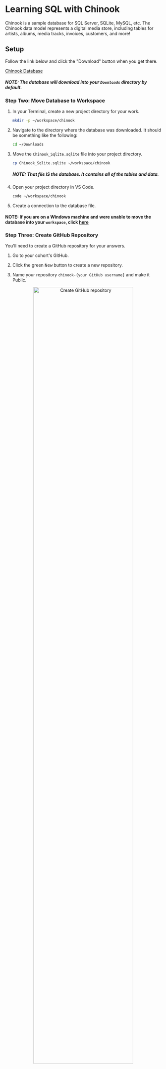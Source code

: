 # Learning SQL with Chinook

Chinook is a sample database for SQL Server, SQLite, MySQL, etc. The Chinook data model represents a digital media store, including tables for artists, albums, media tracks, invoices, customers, and more!

## Setup

Follow the link below and click the "Download" button when you get there.

[Chinook Database](./data/Chinook_Sqlite.sqlite)

##### *NOTE: The database will download into your* `Downloads` *directory by default.*

### Step Two: Move Database to Workspace

1. In your Terminal, create a new project directory for your work.

    ```sh
    mkdir -p ~/workspace/chinook
    ```

1. Navigate to the directory where the database was downloaded. It should be something like the following:

    ```sh
    cd ~/Downloads
    ```

1. Move the `Chinook_Sqlite.sqlite` file into your project directory.

    ```sh
    cp Chinook_Sqlite.sqlite ~/workspace/chinook
    ```

    ##### *NOTE: That file* IS *the database. It contains all of the tables and data.*

1. Open your project directory in VS Code.

    ```sh
    code ~/workspace/chinook
    ```

1. Create a connection to the database file.

#### NOTE: If you are on a Windows machine and were unable to move the database into your `workspace`, click [here](./CHINOOK_WINDOWS_MOVE_DB.md)

### Step Three: Create GitHub Repository

You'll need to create a GitHub repository for your answers.

1. Go to your cohort's GitHub.

1. Click the green <kbd>New</kbd> button to create a new repository.

1. Name your repository `chinook-{your GitHub username]` and make it Public.

<center><img src="./images/create_github_repo.gif" alt="Create GitHub repository" style="width: 80%;"/></center>

### Step Four: Create an Entity Relationship Diagram

Create an ERD of the Chinook database with [dbdiagram.io](https://dbdiagram.io/).

##### *NOTE: Make sure to label primary keys, foreign keys, and indicate the type of relationship (one to one, one to many, many to many, etc) for each relationship.*

### Step Five: Complete the Exercises

For each of the following exercises...

1. Create the specified file.

1. Write the query for that problem in that file. (*Yes, even the ones that are expressed in the form of questions.*)

1. When you believe you have it solved, add/commit/push to GitHub.

##### *NOTE: Everything from class and the [Sqlite Documentation](http://www.sqlite.org/) is fair game.*

## Exercises

1. `non_usa_customers.sql`:
    * Provide a query showing Customers who are ***not*** in the US. The resultant table should include:
        * Customer's full name
        * Customer Id,
        * Customer's country

1. `brazil_customers.sql`:
    * Provide a query ***only*** showing the Customers from Brazil.

1. `brazil_customers_invoices.sql`:
    * Provide a query showing the Invoices of Customers who are from Brazil. The resultant table should include:
        * Customer's full name
        * Invoice Id,
        * Date of the invoice
        * Billing country

1. `sales_agents.sql`:
    * Provide a query showing ***only*** the Employees who are "Sales Agents".

1. `unique_invoice_countries.sql`:
    * Provide a query showing a unique (*distinct*) list of billing countries from the Invoice table.

1. `sales_agent_invoices.sql`:
    * Provide a query that shows the invoices associated with each sales agent. The resultant table should include:
        * Sales Agent's full name
        * Invoice ID

1. `invoice_totals.sql`:
    * Provide a query that shows the customers and employees associated with each invoice. The resultant table should include:
        * Invoice Total
        * Customer Name
        * Customer Country
        * Sale Agent full name

1. `total_invoices_{year}.sql`:
    * How many Invoices were there in 2009 and 2011?

    > **HINT:** [COUNT](https://www.sqlitetutorial.net/sqlite-count-function/)

1. `total_sales_{year}.sql`:
    * What are the respective total sales for each of those years?

    > **HINT:** [SUM](https://www.sqlitetutorial.net/sqlite-sum/)

1. `invoice_37_line_item_count.sql`:
    * Looking at the InvoiceLine table, provide a query that COUNTs the number of line items for Invoice ID 37.

1. `line_items_per_invoice.sql`:
    * Looking at the InvoiceLine table, provide a query that COUNTs the number of line items for each Invoice.

    > **HINT:** [GROUP BY](http://www.sqlite.org/lang_select.html#resultset)

1. `line_item_track.sql`:
    * Provide a query that shows each Invoice line item, with the name of the track that was purchased.

1. `line_item_track_artist.sql`:
    * Provide a query that shows each Invoice line item, with the name of the track that was purchase, and the name of the artist.

1. `country_invoices.sql`:
    * Provide a query that shows the total number of invoices per country.

    > **HINT:** [GROUP BY](http://www.sqlite.org/lang_select.html#resultset)

1. `playlists_track_count.sql`:
    * Provide a query that shows the total number of tracks in each playlist. The resultant table should include:
        * Playlist name
        * Total number of tracks on each playlist

1. `tracks_no_id.sql`:
    * Provide a query that shows all the Tracks, but displays ***no IDs***. The resultant table should include:
        * Album name
        * Media type
        * Genre

1. `invoices_line_item_count.sql`:
    * Provide a query that shows all Invoices. The resultant table should include:
        * InvoiceId
        * The total number of line items on each invoice

1. `sales_agent_total_sales.sql`:
    * Provide a query that shows total sales made by each sales agent. The resultant table should include:
        * Employee full name
        * Total sales for each employee (all time)

1. `top_2009_agent.sql`: Which sales agent made the most in sales in 2009?

    > **HINT:** Use the [MAX](https://www.sqlite.org/lang_aggfunc.html#maxggunc) function on a [subquery](http://beginner-sql-tutorial.com/sql-subquery.htm).

1. `top_agent.sql`:
    * Which sales agent made the most in sales over all?

1. `sales_agent_customer_count.sql`:
    * Provide a query that shows how many customers are assigned to each employee. The resultant table should include:
        * Employee full name
        * Total number of customers assigned to each employee (even if it's zero)

1. `sales_per_country.sql`:
    * Provide a query that shows the total sales per country.

1. `top_country.sql`:
    * Which country's customers spent the most?

    > **HINT:** Use the [MAX](https://www.sqlite.org/lang_aggfunc.html#maxggunc) function on a [subquery](http://beginner-sql-tutorial.com/sql-subquery.htm).

1. `top_2013_track.sql`:
    * Provide a query that shows the most purchased track(s) of 2013.

1. `top_5_tracks.sql`:
    * Provide a query that shows the top 5 most purchased tracks over all.

1. `top_3_artists.sql`:
    * Provide a query that shows the top 3 best selling artists.

1. `top_media_type.sql`:
    * Provide a query that shows the most purchased Media Type.
